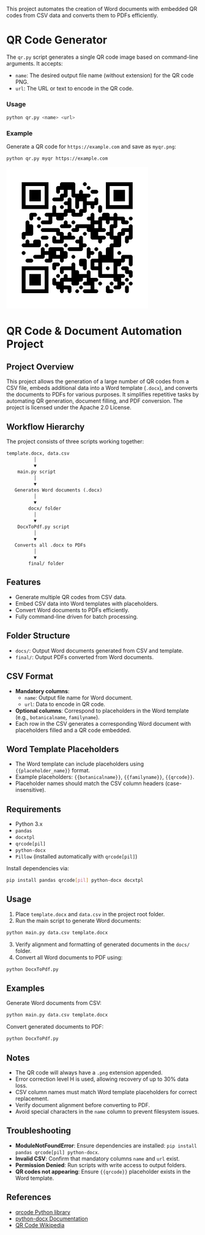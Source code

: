 This project automates the creation of Word documents with embedded QR codes from CSV data and converts them to PDFs efficiently.
# QR Code Generator
The `qr.py` script generates a single QR code image based on command-line arguments. It accepts:
- `name`: The desired output file name (without extension) for the QR code PNG.  
- `url`: The URL or text to encode in the QR code.  

### Usage
```bash
python qr.py <name> <url>
```

### Example
Generate a QR code for `https://example.com` and save as `myqr.png`:
```bash
python qr.py myqr https://example.com
```
![Example QR Code](myqr.png)

# QR Code & Document Automation Project

## Project Overview
This project allows the generation of a large number of QR codes from a CSV file, embeds additional data into a Word template (`.docx`), and converts the documents to PDFs for various purposes. It simplifies repetitive tasks by automating QR generation, document filling, and PDF conversion. The project is licensed under the Apache 2.0 License.

## Workflow Hierarchy
The project consists of three scripts working together:

```
template.docx, data.csv
          │
          ▼
    main.py script
          │
          ▼
   Generates Word documents (.docx)
          │
          ▼
        docx/ folder
          │
          ▼
    DocxToPdf.py script
          │
          ▼
   Converts all .docx to PDFs
          │
          ▼
        final/ folder
```

## Features
- Generate multiple QR codes from CSV data.  
- Embed CSV data into Word templates with placeholders.   
- Convert Word documents to PDFs efficiently.  
- Fully command-line driven for batch processing.  

## Folder Structure
- `docs/`: Output Word documents generated from CSV and template.  
- `final/`: Output PDFs converted from Word documents.  

## CSV Format
- **Mandatory columns**:  
  - `name`: Output file name for Word document.  
  - `url`: Data to encode in QR code.  
- **Optional columns**: Correspond to placeholders in the Word template (e.g., `botanicalname`, `familyname`).  
- Each row in the CSV generates a corresponding Word document with placeholders filled and a QR code embedded.  

## Word Template Placeholders
- The Word template can include placeholders using `{{placeholder_name}}` format.  
- Example placeholders: `{{botanicalname}}`, `{{familyname}}`, `{{qrcode}}`.  
- Placeholder names should match the CSV column headers (case-insensitive).  

## Requirements
- Python 3.x  
- `pandas`  
- `docxtpl`
- `qrcode[pil]`  
- `python-docx`  
- `Pillow` (installed automatically with `qrcode[pil]`)  

Install dependencies via:
```bash
pip install pandas qrcode[pil] python-docx docxtpl
```

## Usage
1. Place `template.docx` and `data.csv` in the project root folder.  
2. Run the main script to generate Word documents:
```bash
python main.py data.csv template.docx
```
3. Verify alignment and formatting of generated documents in the `docs/` folder.  
4. Convert all Word documents to PDF using:
```bash
python DocxToPdf.py
```

## Examples
Generate Word documents from CSV:
```bash
python main.py data.csv template.docx
```
Convert generated documents to PDF:
```bash
python DocxToPdf.py
```

## Notes
- The QR code will always have a `.png` extension appended.  
- Error correction level H is used, allowing recovery of up to 30% data loss.  
- CSV column names must match Word template placeholders for correct replacement.  
- Verify document alignment before converting to PDF.  
- Avoid special characters in the `name` column to prevent filesystem issues.  

## Troubleshooting
- **ModuleNotFoundError**: Ensure dependencies are installed: `pip install pandas qrcode[pil] python-docx`.  
- **Invalid CSV**: Confirm that mandatory columns `name` and `url` exist.  
- **Permission Denied**: Run scripts with write access to output folders.  
- **QR codes not appearing**: Ensure `{{qrcode}}` placeholder exists in the Word template.  

## References
- [qrcode Python library](https://pypi.org/project/qrcode/)  
- [python-docx Documentation](https://python-docx.readthedocs.io/)  
- [QR Code Wikipedia](https://en.wikipedia.org/wiki/QR_code)
